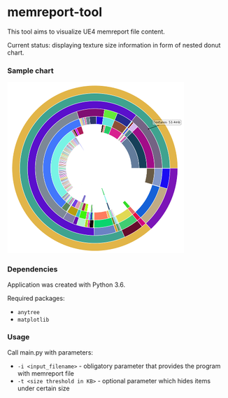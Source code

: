 # memreport-tool
This tool aims to visualize UE4 memreport file content. 

Current status: displaying texture size information in form of nested donut chart.

### Sample chart

![alt text](screenshot.png)

### Dependencies

Application was created with Python 3.6.

Required packages:

- `anytree`
- `matplotlib`

### Usage
Call main.py with parameters:
- `-i <input_filename>` - obligatory parameter that provides the program with memreport file
- `-t <size threshold in KB>` - optional parameter which hides items under certain size
